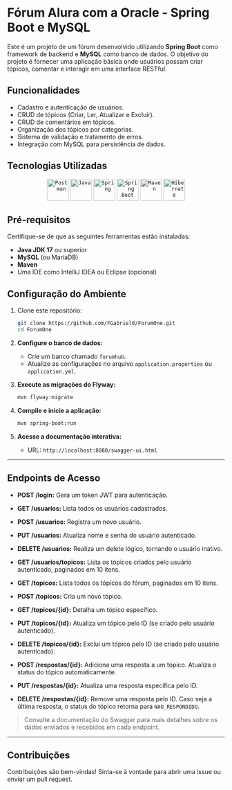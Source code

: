 # Fórum Alura com a Oracle - Spring Boot e MySQL

Este é um projeto de um fórum desenvolvido utilizando **Spring Boot** como framework de backend e **MySQL** como banco de dados. O objetivo do projeto é fornecer uma aplicação básica onde usuários possam criar tópicos, comentar e interagir em uma interface RESTful.

## Funcionalidades

- Cadastro e autenticação de usuários.
- CRUD de tópicos (Criar, Ler, Atualizar e Excluir).
- CRUD de comentários em tópicos.
- Organização dos tópicos por categorias.
- Sistema de validação e tratamento de erros.
- Integração com MySQL para persistência de dados.

## Tecnologias Utilizadas

<div align="center">
	<code><img width="50" src="https://raw.githubusercontent.com/marwin1991/profile-technology-icons/refs/heads/main/icons/postman.png" alt="Postman" title="Postman"/></code>
	<code><img width="50" src="https://raw.githubusercontent.com/marwin1991/profile-technology-icons/refs/heads/main/icons/java.png" alt="Java" title="Java"/></code>
	<code><img width="50" src="https://raw.githubusercontent.com/marwin1991/profile-technology-icons/refs/heads/main/icons/spring.png" alt="Spring" title="Spring"/></code>
	<code><img width="50" src="https://raw.githubusercontent.com/marwin1991/profile-technology-icons/refs/heads/main/icons/spring_boot.png" alt="Spring Boot" title="Spring Boot"/></code>
	<code><img width="50" src="https://raw.githubusercontent.com/marwin1991/profile-technology-icons/refs/heads/main/icons/maven.png" alt="Maven" title="Maven"/></code>
	<code><img width="50" src="https://raw.githubusercontent.com/marwin1991/profile-technology-icons/refs/heads/main/icons/hibernate.png" alt="Hibernate" title="Hibernate"/></code>
</div>

## Pré-requisitos

Certifique-se de que as seguintes ferramentas estão instaladas:

- **Java JDK 17** ou superior
- **MySQL** (ou MariaDB)
- **Maven**
- Uma IDE como IntelliJ IDEA ou Eclipse (opcional)

## Configuração do Ambiente

1. Clone este repositório:
   ```bash
   git clone https://github.com/FGabriel0/ForumOne.git
   cd ForumOne

2. **Configure o banco de dados:**
   - Crie um banco chamado `forumhub`.
   - Atualize as configurações no arquivo `application.properties` ou `application.yml`.

3. **Execute as migrações do Flyway:**
   ```bash
   mvn flyway:migrate
   ```

4. **Compile e inicie a aplicação:**
   ```bash
   mvn spring-boot:run
   ```

5. **Acesse a documentação interativa:**
   - URL: `http://localhost:8080/swagger-ui.html`

---

## Endpoints de Acesso

- **POST /login:** Gera um token JWT para autenticação.
- **GET /usuarios:** Lista todos os usuários cadastrados.
- **POST /usuarios:** Registra um novo usuário.
- **PUT /usuarios:** Atualiza nome e senha do usuário autenticado.
- **DELETE /usuarios:** Realiza um delete lógico, tornando o usuário inativo.
- **GET /usuarios/topicos:** Lista os tópicos criados pelo usuário autenticado, paginados em 10 itens.

- **GET /topicos:** Lista todos os tópicos do fórum, paginados em 10 itens.
- **POST /topicos:** Cria um novo tópico.
- **GET /topicos/{id}:** Detalha um tópico específico.
- **PUT /topicos/{id}:** Atualiza um tópico pelo ID (se criado pelo usuário autenticado).
- **DELETE /topicos/{id}:** Exclui um tópico pelo ID (se criado pelo usuário autenticado).

- **POST /respostas/{id}:** Adiciona uma resposta a um tópico. Atualiza o status do tópico automaticamente.
- **PUT /respostas/{id}:** Atualiza uma resposta específica pelo ID.
- **DELETE /respostas/{id}:** Remove uma resposta pelo ID. Caso seja a última resposta, o status do tópico retorna para `NAO_RESPONDIDO`.

> Consulte a documentação do Swagger para mais detalhes sobre os dados enviados e recebidos em cada endpoint.

---

## Contribuições
Contribuições são bem-vindas! Sinta-se à vontade para abrir uma issue ou enviar um pull request.



